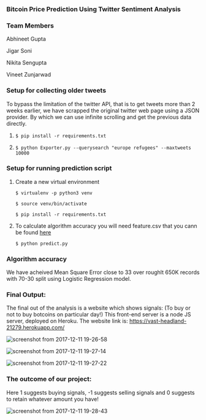 ### Bitcoin Price Prediction Using Twitter Sentiment Analysis

### Team Members
Abhineet Gupta

Jigar Soni

Nikita Sengupta

Vineet Zunjarwad

### Setup for collecting older tweets
To bypass the limitation of the twitter API, that is to get tweets more than 2 weeks earlier, we have scrapped the original twitter web page using a JSON provider. By which we can use infinite scrolling and get the previous data directly.


1. `$ pip install -r requirements.txt`

2. `$ python Exporter.py --querysearch "europe refugees" --maxtweets 10000`

### Setup for running prediction script
1. Create a new virtual environment

    `$ virtualenv -p python3 venv`

    `$ source venv/bin/activate`

    `$ pip install -r requirements.txt`

2. To calculate algorithm accuracy you will need feature.csv that you cann be found [here](https://drive.google.com/open?id=1u3vL5zIk3wHX844ZlHreWMewkCCBRToq)

    `$ python predict.py`

### Algorithm accuracy
We have acheived Mean Square Error close to 33 over roughlt 650K records with 70-30 split using Logistic Regression model. 


### Final Output:
The final out of the analysis is a website which shows signals: (To buy or not to buy botcoins on particular day!)
This front-end server is a node JS server, deployed on Heroku.
The website link is: 
https://vast-headland-21279.herokuapp.com/

![screenshot from 2017-12-11 19-26-58](https://user-images.githubusercontent.com/12612087/33866115-b23a3f58-dea9-11e7-9971-be2d22ebecf3.png)

![screenshot from 2017-12-11 19-27-14](https://user-images.githubusercontent.com/12612087/33866123-b5ade9c8-dea9-11e7-94d7-41a77eec8504.png)

![screenshot from 2017-12-11 19-27-22](https://user-images.githubusercontent.com/12612087/33866128-b7de3ef0-dea9-11e7-97e2-9015e3bb696f.png)

### The outcome of our project:
Here 1 suggests buying signals, -1 suggests selling signals and 0 suggests to retain whatever amount you have!

![screenshot from 2017-12-11 19-28-43](https://user-images.githubusercontent.com/12612087/33866130-b96df864-dea9-11e7-81a4-e0518d1094b5.png)
